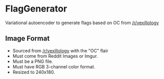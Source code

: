 # FlagGenerator
Variational autoencoder to generate flags based on OC from [/r/vexillology](https://www.reddit.com/r/vexillology/)

## Image Format
- Sourced from [/r/vexillology](https://www.reddit.com/r/vexillology/) with the "OC" flair
- Must come from Reddit Images or Imgur.
- Must be a PNG file.
- Must have RGB 3-channel color format.
- Resized to 240x180.
